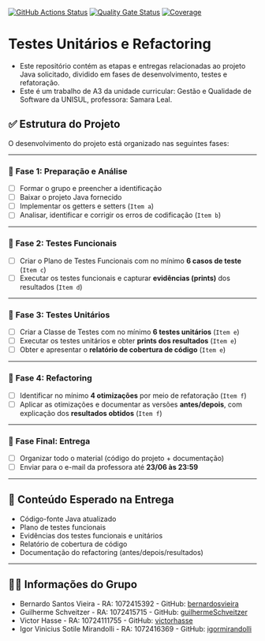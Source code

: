 [![GitHub Actions Status](https://github.com/BernardoSVieira/A3_Testes_Unitarios/actions/workflows/sonarqube.yml/badge.svg)](https://github.com/BernardoSVieira/A3_Testes_Unitarios/actions)  [![Quality Gate Status](https://sonarcloud.io/api/project_badges/measure?project=BernardoSVieira_A3_Testes_Unitarios&metric=alert_status)](https://sonarcloud.io/summary/new_code?id=BernardoSVieira_A3_Testes_Unitarios)  [![Coverage](https://sonarcloud.io/api/project_badges/measure?project=BernardoSVieira_A3_Testes_Unitarios&metric=coverage)](https://sonarcloud.io/summary/new_code?id=BernardoSVieira_A3_Testes_Unitarios)



# Testes Unitários e Refactoring
* Este repositório contém as etapas e entregas relacionadas ao projeto Java solicitado, dividido em fases de desenvolvimento, testes e refatoração.
* Este é um trabalho de A3 da unidade curricular: Gestão e Qualidade de Software da UNISUL, professora: Samara Leal.

## ✅ Estrutura do Projeto

O desenvolvimento do projeto está organizado nas seguintes fases:

---

### 🔹 **Fase 1: Preparação e Análise**

* [ ] Formar o grupo e preencher a identificação
* [ ] Baixar o projeto Java fornecido
* [ ] Implementar os getters e setters (`Item a`)
* [ ] Analisar, identificar e corrigir os erros de codificação (`Item b`)

---

### 🔹 **Fase 2: Testes Funcionais**

* [ ] Criar o Plano de Testes Funcionais com no mínimo **6 casos de teste** (`Item c`)
* [ ] Executar os testes funcionais e capturar **evidências (prints)** dos resultados (`Item d`)

---

### 🔹 **Fase 3: Testes Unitários**

* [ ] Criar a Classe de Testes com no mínimo **6 testes unitários** (`Item e`)
* [ ] Executar os testes unitários e obter **prints dos resultados** (`Item e`)
* [ ] Obter e apresentar o **relatório de cobertura de código** (`Item e`)

---

### 🔹 **Fase 4: Refactoring**

* [ ] Identificar no mínimo **4 otimizações** por meio de refatoração (`Item f`)
* [ ] Aplicar as otimizações e documentar as versões **antes/depois**, com explicação dos **resultados obtidos** (`Item f`)

---

### 🔹 **Fase Final: Entrega**

* [ ] Organizar todo o material (código do projeto + documentação)
* [ ] Enviar para o e-mail da professora até **23/06 às 23:59**

---

## 📂 Conteúdo Esperado na Entrega

* Código-fonte Java atualizado
* Plano de testes funcionais
* Evidências dos testes funcionais e unitários
* Relatório de cobertura de código
* Documentação do refactoring (antes/depois/resultados)

---

## 🧑‍💻 Informações do Grupo

  * Bernardo Santos Vieira - RA: 1072415392 - GitHub: <a href="https://github.com/BernardoSVieira">bernardosvieira</a><br>
  * Guilherme Schveitzer - RA: 1072415715 - GitHub: <a href="https://github.com/GuilhermeSchveitzer">guilhermeSchveitzer</a><br>
  * Victor Hasse - RA: 10724111755 - GitHub: <a href="https://github.com/victorhasse">victorhasse</a><br>
  * Igor Vinicius Sotile Mirandolli - RA: 1072416369 - GitHub: <a href="https://github.com/IgorMirandolli">igormirandolli</a><br>








